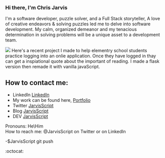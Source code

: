 ### Hi there, I'm Chris Jarvis

I'm a software developer, puzzle solver, and a Full Stack storyteller,  A love of creative endeavors & solving puzzles led me to delve into software development.  My calm, organized demeanor and my tenacious determination in solving problems will be a unique asset to a development team.

 <img src="http://christopherleejarvis.com/JarvisScript/wp-content/uploads/2019/09/book_nook_quote.jpg">
 Here's a recent project I made to help elementry school students practice logging into an onlie application. Once they have logged in thay can get a inspiational quote about the important of reading. I made a flask version then remade it with vanilla javaScript.


## How to contact me:
- LinkedIn <a href="https://www.linkedin.com/in/christopherljarvis/" target="_blank" Rel="noreferrer">LinkedIn</a>
- My work can be found here, <a href="http://www.christopherleejarvis.com" target="_blank" Rel="noreferrer">Portfolio</a>
- Twitter <a href="https://twitter.com/JarvisScript" target="blank" Rel="noreferrer">JarvisScript</a> 
- Blog <a href="http://www.christopherleejarvis.com/JarvisScript" target="blank" Rel="noreferrer">JarvisScript</a>
- DEV <a href="https://dev.to/jarvisscript" Target="blamk" rel="noreferrer">JarvisScript</a>


 Pronouns: He\Him \
 How to reach me: @JarvisScript on Twitter or on LinkedIn
 
-$JarvisScript git push

:octocat: 

<!--
**ClJarvis/ClJarvis** is a ✨ _special_ ✨ repository because its `README.md` (this file) appears on your GitHub profile.

Here are some ideas to get you started:

- 🔭 I’m currently working on ...
- 🌱 I’m currently learning ...
- 👯 I’m looking to collaborate on ...
- 🤔 I’m looking for help with ...
- 💬 Ask me about ...
- 📫 How to reach me: ...
- 😄 Pronouns: ...
- ⚡ Fun fact: ...


## Hear Me
An interview from bootcamp.
<a href="https://soundcloud.com/nashville-software-school/chris-jarvis">Listen to my graduation interview</a>
-->
